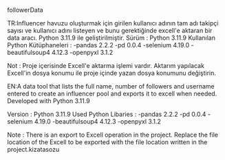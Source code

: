 followerData 

TR:Influencer havuzu oluşturmak için girilen kullanıcı adının tam adı takipçi sayısı ve kullanıcı adını listeyen ve bunu gerektiğinde excell'e aktaran bir data aracı. Python 3.11.9 ile geliştirilmiştir.
Sürüm : Python 3.11.9
Kullanılan Python Kütüphaneleri :
-pandas            2.2.2
-pd                0.0.4
-selenium          4.19.0
-beautifulsoup4    4.12.3
-openpyxl          3.1.2

Not : Proje içerisinde Excell'e aktarma işlemi vardır. Aktarım yapılacak Excell'in dosya konumu ile proje içinde yazan dosya konumunu değiştirin.

EN:A data tool that lists the full name, number of followers and username entered to create an influencer pool and exports it to excell when needed. Developed with Python 3.11.9

Version : Python 3.11.9
Used Python Libaries : 
-pandas            2.2.2
-pd                0.0.4
-selenium          4.19.0
-beautifulsoup4    4.12.3
-openpyxl          3.1.2

Note : There is an export to Excell operation in the project. Replace the file location of the Excell to be exported with the file location written in the project.kizatasozu